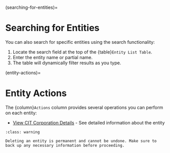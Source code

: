 

(searching-for-entities)=
# Searching for Entities

You can also search for specific entities using the search functionality:

1. Locate the search field at the top of the {table}`Entity List Table`.
2. Enter the entity name or partial name.
3. The table will dynamically filter results as you type.

(entity-actions)=
# Entity Actions

The {column}`Actions` column provides several operations you can perform on each entity:

- [View CIT Corporation Details](#view-moreicon) - See detailed information about the entity


```{admonition} Warning
:class: warning

Deleting an entity is permanent and cannot be undone. Make sure to back up any necessary information before proceeding.
```
